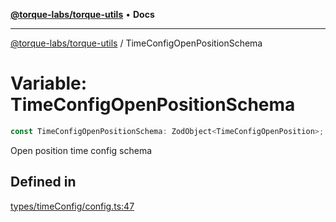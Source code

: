 [**@torque-labs/torque-utils**](../README.md) • **Docs**

***

[@torque-labs/torque-utils](../README.md) / TimeConfigOpenPositionSchema

# Variable: TimeConfigOpenPositionSchema

```ts
const TimeConfigOpenPositionSchema: ZodObject<TimeConfigOpenPosition>;
```

Open position time config schema

## Defined in

[types/timeConfig/config.ts:47](https://github.com/torque-labs/torque-utils/blob/3bd29ca22f900f1cf2686f7f240bf82e15337207/types/timeConfig/config.ts#L47)
